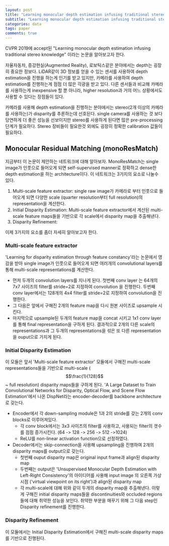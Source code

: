 ```yaml
---
layout: post
title: "Learning monocular depth estimation infusing traditional stereo knowledge"
subtitle: "Learning monocular depth estimation infusing traditional stereo knowledge"
categories: data
tags: paper
comments: true
---
```


CVPR 2019에 accept된 "Learning monocular depth estimation infusing traditional stereo knowledge" 이라는 논문을 알아보고자 한다. 

자율자동차, 증강현실(Augmented Reality), 로보틱스같은 분야에서는 depth는 굉장히 중요한 정보다. 
LiDAR같이 3D 정보를 얻을 수 있는 센서를 사용하여 depth estimation을 진행을 하는게 인기를 받고 있지만, 카메라를 사용하여 depth estimation를 진행하는게 
점점 더 많은 각광을 받고 있다. 다른 센서들과 비교해 카메라를 사용하는게 inexpensive 할 뿐 아니라, higher resolution과 거의 어느 상황에서도 사용할 수 있다는
장점들이 있다. 

카메라를 사용해 depth estimation을 진행하는 분야에서는 stereo(2개 이상의 카메라를 사용하는)가 disparity를 추론하는데 선호된다. single camera를 사용하는 것 보다 당연하게 더 좋은 성능을 선보이지만 stereo를 사용하게 된다면 많은 pre-processing 단계가 필요하다. Stereo 장비들이 필요한것 외에도 굉장히 정확한 calibration 값들이 필요하다. 

## Monocular Residual Matching (monoResMatch)
지금부터 이 논문이 제안하는 네트워크에 대해 알아보자. MonoResMatch는 single image가 인풋으로 들어오게 되면 self-supervised manner로 정확하고 dense한 depth estimation을 하는 architecture이다. 이 네트워크는 3가지의 요소로 나눌수 있다. 
1. Multi-scale feature extractor: single raw image가 카메라로 부터 인풋으로 들어오게 되면 다양한 scale (quarter resolution부터 full resolution)의 representation을 계산한다. 
2. Initial Disparity Estimation: Multi-scale feature extractor에서 계산된 multi-scale feature maps들을 기반으로 각 scale에서 disparity map을 추출해낸다.
3. Disparity Refinement:

이제 3가지의 요소를 좀더 자세히 알아보고자 한다.

### Multi-scale feature extractor
'Learning for disparity estimation through feature constancy'라는 논문에서 영감을 받아 single image가 인풋으로 들어오게 되면 여러개의 convolutional layers를 통해 multi-scale representations를 계산한다.
- 먼저 두개의 convolution layers를 지나게 된다. 첫번째 conv layer 는 64개의 7x7 사이즈의 filter를 stride=2로 지정하여 convolution 을 진행한다. 
  두번째 conv layer에서는 128개의 4x4 filter를 stride=2로 지정하여 convolution을 진행한다. 
- 그 다음은 앞에서 구해진 2개의 feature map을 다시 원본 사이즈로 upsample 시킨다.
- 마지막으로 upsample된 두개의 feature map을 concat 시키고 1x1 conv layer를 통해 final representation을 구하게 된다. 
결과적으로 2개의 다른 scale의 representations과 그 두개의 representations을 섞은 또 다른 representation을 ouput으로 가지게 된다.
  
### Initial Disparity Estimation
이 모듈은 앞서 'Multi-scale feature extractor' 모듈에서 구해진 multi-scale representations들을 기반으로 multi-scale ($$\frac{1}{128}$$ ~ full resolution) disparity maps들을 구하게 된다. 'A Large Dataset to Train Convolutional Networks for Disparity, Optical Flow, and Scene Flow Estimation'에서 나온 DispNet라는 encoder-decoder를 backbone architecture로 갖는다.
- Encoder에서 각 down-sampling module은 1과 2의 stride를 갖는 2개의 conv blocks로 이루어져있다. 
  - 각 conv block에서는 3x3 사이즈의 filter를 사용하고, 사용되는 filter의 갯수를 점점 증가시킨다. (64 -> 128 -> 256 -> 512 ->1024)
  - ReLU를 non-linear activation function으로 선정하였다. 
- Decoder에서는 skip-connection을 사용해 upsampling을 진행하여 2개의 disparity maps를 output으로 갖는다.
  - 첫번째 ouput disparity map은 original input frame과 align된 disparity map
  - 두번째는 output은 'Unsupervised Monocular Depth Estimation with Left-Right Consistency'의 아이디어를 사용해 input image 의 오른쪽 가상시점 ('virtual viewpoint on its right')과 align된 disparity map
  - 각 multi-scale에 대해 위와 같이 두개의 disparity map을 추출해낸다.
이렇게 구해진 initial disparity maps들을 discontinuities와 occluded regions들에 대해 취약한 성능을 보인다. 취약한 부분을 매꾸기 위해 그 다음 step인 Disparity refinement를 진행한다.
  
### Disparity Refinement
이 모듈에서는 Initial Disparity Estimation에서 구해진 multi-scale disparity maps를 기반으로 진행된다.



